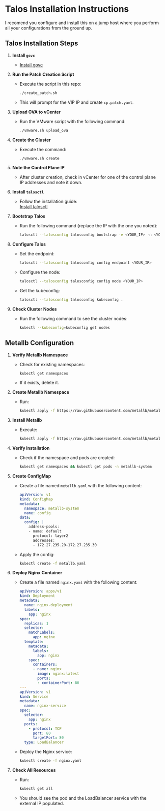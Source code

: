 # Talos Installation Instructions
I recomend you configure and install this on a jump host where you perform all your configurations from the ground up.

## Talos Installation Steps

1. **Install `govc`**  
   - [Install govc](https://github.com/vmware/govmomi/blob/main/govc/README.md)

2. **Run the Patch Creation Script**  
   - Execute the script in this repo:  
     ```bash
     ./create_patch.sh
     ```  
   - This will prompt for the VIP IP and create `cp.patch.yaml`.

3. **Upload OVA to vCenter**  
   - Run the VMware script with the following command:  
     ```bash
     ./vmware.sh upload_ova
     ```

4. **Create the Cluster**  
   - Execute the command:  
     ```bash
     ./vmware.sh create
     ```

5. **Note the Control Plane IP**  
   - After cluster creation, check in vCenter for one of the control plane IP addresses and note it down.

6. **Install `talosctl`**  
   - Follow the installation guide:  
     [Install talosctl](https://www.talos.dev/v1.9/talos-guides/install/talosctl/)

7. **Bootstrap Talos**  
   - Run the following command (replace the IP with the one you noted):  
     ```bash
     talosctl --talosconfig talosconfig bootstrap -e <YOUR_IP> -n <YOUR_IP>
     ```

8. **Configure Talos**  
   - Set the endpoint:  
     ```bash
     talosctl --talosconfig talosconfig config endpoint <YOUR_IP>
     ```  
   - Configure the node:  
     ```bash
     talosctl --talosconfig talosconfig config node <YOUR_IP>
     ```  
   - Get the kubeconfig:  
     ```bash
     talosctl --talosconfig talosconfig kubeconfig .
     ```

9. **Check Cluster Nodes**  
   - Run the following command to see the cluster nodes:  
     ```bash
     kubectl --kubeconfig=kubeconfig get nodes
     ```

## Metallb Configuration

1. **Verify Metallb Namespace**  
   - Check for existing namespaces:  
     ```bash
     kubectl get namespaces
     ```  
   - If it exists, delete it.

2. **Create Metallb Namespace**  
   - Run:  
     ```bash
     kubectl apply -f https://raw.githubusercontent.com/metallb/metallb/v0.14.5/manifests/namespace.yaml
     ```

3. **Install Metallb**  
   - Execute:  
     ```bash
     kubectl apply -f https://raw.githubusercontent.com/metallb/metallb/v0.14.5/manifests/metallb.yaml
     ```

4. **Verify Installation**  
   - Check if the namespace and pods are created:  
     ```bash
     kubectl get namespaces && kubectl get pods -n metallb-system
     ```

5. **Create ConfigMap**  
   - Create a file named `metallb.yaml` with the following content:  
     ```yaml
     apiVersion: v1
     kind: ConfigMap
     metadata:
       namespace: metallb-system
       name: config
     data:
       config: |
         address-pools:
         - name: default
           protocol: layer2
           addresses:
           - 172.27.235.20-172.27.235.30
     ```  
   - Apply the config:  
     ```bash
     kubectl create -f metallb.yaml
     ```

6. **Deploy Nginx Container**  
   - Create a file named `nginx.yaml` with the following content:  
     ```yaml
     apiVersion: apps/v1
     kind: Deployment
     metadata:
       name: nginx-deployment
       labels:
         app: nginx
     spec:
       replicas: 1
       selector:
         matchLabels:
           app: nginx
       template:
         metadata:
           labels:
             app: nginx
         spec:
           containers:
           - name: nginx
             image: nginx:latest
             ports:
             - containerPort: 80
     ---
     apiVersion: v1
     kind: Service
     metadata:
       name: nginx-service
     spec:
       selector:
         app: nginx
       ports:
         - protocol: TCP
           port: 80
           targetPort: 80
       type: LoadBalancer
     ```  
   - Deploy the Nginx service:  
     ```bash
     kubectl create -f nginx.yaml
     ```

7. **Check All Resources**  
   - Run:  
     ```bash
     kubectl get all
     ```  
   - You should see the pod and the LoadBalancer service with the external IP populated.